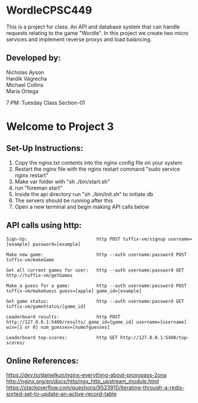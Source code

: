 # WordleCPSC449
This is a project for class. An API and database system that can handle requests relating to the game "Wordle".
In this project we create two micro services and implement reverse proxys and load balancing.

## Developed by:      
Nicholas Ayson   
Hardik Vagrecha   
Michael Collins   
Maria Ortega   


7 PM: Tuesday Class
Section-01         


# Welcome to Project 3

## Set-Up Instructions:

1) Copy the nginx.txt contents into the nginx config file on your system
2) Restart the nginx file with the nginx restart command "sudo service nginx restart"
3) Make var folder with "sh ./bin/start.sh"
4) run "foreman start"
5) Inside the api directory run "sh ./bin/init.sh" to initiate db
6) The servers should be running after this
7) Open a new terminal and begin making API calls below


## API calls using http:

	Sign-Up:                          http POST tuffix-vm/signup username=[example] password=[example]

	Make new game:                    http --auth username:password POST tuffix-vm/makeGame

	Get all current games for user:   http --auth username:password GET  http://tuffix-vm/getGames

	Make a guess for a game:          http --auth username:password POST tuffix-vm/makeGuess guess=[apple] game_id=[example]

	Get game status:                  http --auth username:password GET tuffix-vm/gameStatus/[game_id]

	Leaderboard results:              http POST http://127.0.0.1:5400/results/ game_id=[game_id] username=[username] win=[1 or 0] num_guesses=[numofguesses]

	Leaderboard top-scores:           http GET http://127.0.0.1:5400/top-scores/



## Online References:
https://dev.to/danielkun/nginx-everything-about-proxypass-2ona
http://nginx.org/en/docs/http/ngx_http_upstream_module.html
https://stackoverflow.com/questions/9523910/iterating-through-a-redis-sorted-set-to-update-an-active-record-table
